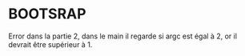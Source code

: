 # BOOTSRAP

Error dans la partie 2, dans le main il regarde si argc est égal à 2, or il devrait être supérieur à 1.


